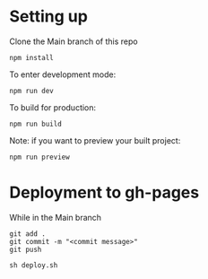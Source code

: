 # Setting up
Clone the Main branch of this repo
```
npm install
```
To enter development mode:
```
npm run dev
```
To build for production:
```
npm run build
```
Note: if you want to preview your built project:
```
npm run preview
```
# Deployment to gh-pages
While in the Main branch
```
git add . 
git commit -m "<commit message>"
git push

sh deploy.sh
```